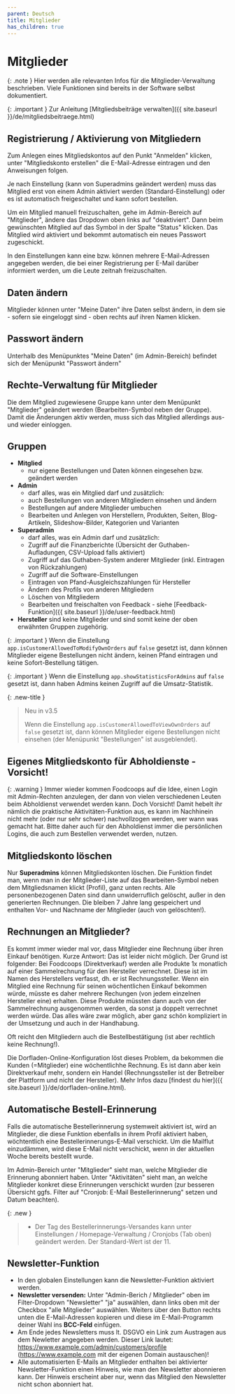```yaml
---
parent: Deutsch
title: Mitglieder
has_children: true
---
```


# Mitglieder

{: .note }
Hier werden alle relevanten Infos für die Mitglieder-Verwaltung beschrieben. Viele Funktionen sind bereits in der Software selbst dokumentiert.

{: .important }
Zur Anleitung [Mitgliedsbeiträge verwalten]({{ site.baseurl }}/de/mitgliedsbeitraege.html)

## Registrierung / Aktivierung von Mitgliedern

Zum Anlegen eines Mitgliedskontos auf den Punkt "Anmelden" klicken, unter "Mitgliedskonto erstellen" die E-Mail-Adresse eintragen und den Anweisungen folgen.

Je nach Einstellung (kann von Superadmins geändert werden) muss das Mitglied erst von einem Admin aktiviert werden (Standard-Einstellung) oder es ist automatisch freigeschaltet und kann sofort bestellen.

Um ein Mitglied manuell freizuschalten, gehe im Admin-Bereich auf "Mitglieder", ändere das Dropdown oben links auf "deaktiviert". Dann beim gewünschten Mitglied auf das Symbol in der Spalte "Status" klicken. Das Mitglied wird aktiviert und bekommt automatisch ein neues Passwort zugeschickt.

In den Einstellungen kann eine bzw. können mehrere E-Mail-Adressen angegeben werden, die bei einer Registrierung per E-Mail darüber informiert werden, um die Leute zeitnah freizuschalten.

## Daten ändern
Mitglieder können unter "Meine Daten" ihre Daten selbst ändern, in dem sie - sofern sie eingeloggt sind - oben rechts auf ihren Namen klicken.

## Passwort ändern
Unterhalb des Menüpunktes "Meine Daten" (im Admin-Bereich) befindet sich der Menüpunkt "Passwort ändern"

## Rechte-Verwaltung für Mitglieder
Die dem Mitglied zugewiesene Gruppe kann unter dem Menüpunkt "Mitglieder" geändert werden (Bearbeiten-Symbol neben der Gruppe). Damit die Änderungen aktiv werden, muss sich das Mitglied allerdings aus- und wieder einloggen.

## Gruppen
* **Mitglied**
  * nur eigene Bestellungen und Daten können eingesehen bzw. geändert werden
* **Admin**
  * darf alles, was ein Mitglied darf und zusätzlich:
  * auch Bestellungen von anderen Mitgliedern einsehen und ändern
  * Bestellungen auf andere Mitglieder umbuchen
  * Bearbeiten und Anlegen von Herstellern, Produkten, Seiten, Blog-Artikeln, Slideshow-Bilder, Kategorien und Varianten
* **Superadmin**
  * darf alles, was ein Admin darf und zusätzlich:
  * Zugriff auf die Finanzberichte (Übersicht der Guthaben-Aufladungen, CSV-Upload falls aktiviert)
  * Zugriff auf das Guthaben-System anderer Mitglieder (inkl. Eintragen von Rückzahlungen)
  * Zugriff auf die Software-Einstellungen
  * Eintragen von Pfand-Ausgleichszahlungen für Hersteller
  * Ändern des Profils von anderen Mitgliedern
  * Löschen von Mitgliedern
  * Bearbeiten und freischalten von Feedback - siehe [Feedback-Funktion]({{ site.baseurl }}/de/user-feedback.html)
* **Hersteller** sind keine Mitglieder und sind somit keine der oben erwähnten Gruppen zugehörig.

{: .important }
Wenn die Einstellung `app.isCustomerAllowedToModifyOwnOrders` auf `false` gesetzt ist, dann können Mitglieder eigene Bestellungen nicht ändern, keinen Pfand eintragen und keine Sofort-Bestellung tätigen.

{: .important }
Wenn die Einstellung `app.showStatisticsForAdmins` auf `false` gesetzt ist, dann haben Admins keinen Zugriff auf die Umsatz-Statistik.

{: .new-title }
> Neu in v3.5
>
> Wenn die Einstellung `app.isCustomerAllowedToViewOwnOrders` auf `false` gesetzt ist, dann können Mitglieder eigene Bestellungen nicht einsehen (der Menüpunkt "Bestellungen" ist ausgeblendet).

## Eigenes Mitgliedskonto für Abholdienste - Vorsicht!

{: .warning }
Immer wieder kommen Foodcoops auf die Idee, einen Login mit Admin-Rechten anzulegen, der dann von vielen verschiedenen Leuten beim Abholdienst verwendet werden kann. Doch Vorsicht! Damit hebelt ihr nämlich die praktische Aktivitäten-Funktion aus, es kann im Nachhinein nicht mehr (oder nur sehr schwer) nachvollzogen werden, wer wann was gemacht hat. Bitte daher auch für den Abholdienst immer die persönlichen Logins, die auch zum Bestellen verwendet werden, nutzen.

## Mitgliedskonto löschen
Nur **Superadmins** können Mitgliedskonten löschen. Die Funktion findet man, wenn man in der Mitglieder-Liste auf das Bearbeiten-Symbol neben dem Mitgliedsnamen klickt (Profil), ganz unten rechts. Alle personenbezogenen Daten sind dann unwiderruflich gelöscht, außer in den generierten Rechnungen. Die bleiben 7 Jahre lang gespeichert und enthalten Vor- und Nachname der Mitglieder (auch von gelöschten!).

## Rechnungen an Mitglieder?
Es kommt immer wieder mal vor, dass Mitglieder eine Rechnung über ihren Einkauf benötigen. Kurze Antwort: Das ist leider nicht möglich. Der Grund ist folgender: Bei Foodcoops (Direktverkauf) werden alle Produkte 1x monatlich auf einer Sammelrechnung für den Hersteller verrechnet. Diese ist im Namen des Herstellers verfasst, dh. er ist Rechnungssteller. Wenn ein Mitglied eine Rechnung für seinen wöchentlichen Einkauf bekommen würde, müsste es daher mehrere Rechungen (von jedem einzelnen Hersteller eine) erhalten. Diese Produkte müssten dann auch von der Sammelrechnung ausgenommen werden, da sonst ja doppelt verrechnet werden würde. Das alles wäre zwar möglich, aber ganz schön kompliziert in der Umsetzung und auch in der Handhabung.

Oft reicht den Mitgliedern auch die Bestellbestätigung (ist aber rechtlich keine Rechnung!).

Die Dorfladen-Online-Konfiguration löst dieses Problem, da bekommen die Kunden (=Mitglieder) eine wöchentlichhe Rechnung. Es ist dann aber kein Direktverkauf mehr, sondern ein Handel (Rechnungssteller ist der Betreiber der Plattform und nicht der Hersteller). Mehr Infos dazu [findest du hier]({{ site.baseurl }}/de/dorfladen-online.html).


## Automatische Bestell-Erinnerung
Falls die automatische Bestellerinnerung systemweit aktiviert ist, wird an Mitglieder, die diese Funktion ebenfalls in ihrem Profil aktiviert haben, wöchtentlich eine Bestellerinnerungs-E-Mail verschickt. Um die Mailflut einzudämmen, wird diese E-Mail nicht verschickt, wenn in der aktuellen Woche bereits bestellt wurde.

Im Admin-Bereich unter "Mitglieder" sieht man, welche Mitglieder die Erinnerung abonniert haben. Unter "Aktivitäten" sieht man, an welche Mitglieder konkret diese Erinnerungen verschickt wurden (zur besseren Übersicht ggfs. Filter auf "Cronjob: E-Mail Bestellerinnerung" setzen und Datum beachten).

{: .new }
> * Der Tag des Bestellerinnerungs-Versandes kann unter Einstellungen / Homepage-Verwaltung / Cronjobs (Tab oben) geändert werden. Der Standard-Wert ist der 11.

## Newsletter-Funktion

* In den globalen Einstellungen kann die Newsletter-Funktion aktiviert werden.
* **Newsletter versenden:** Unter "Admin-Berich / Mitglieder" oben im Filter-Dropdown "Newsletter" "ja" auswählen, dann links oben mit der Checkbox "alle Mitglieder" auswählen. Weiters über den Button rechts unten die E-Mail-Adressen kopieren und diese im E-Mail-Programm deiner Wahl ins **BCC-Feld** einfügen.
* Am Ende jedes Newsletters muss lt. DSGVO ein Link zum Austragen aus dem Newletter angegeben werden. Dieser Link lautet: https://www.example.com/admin/customers/profile (https://www.example.com mit der eigenen Domain austauschen)!
* Alle automatisierten E-Mails an Mitglieder enthalten bei aktivierter Newsletter-Funktion einen Hinweis, wie man den Newsletter abonnieren kann. Der Hinweis erscheint aber nur, wenn das Mitglied den Newsletter nicht schon abonniert hat.

